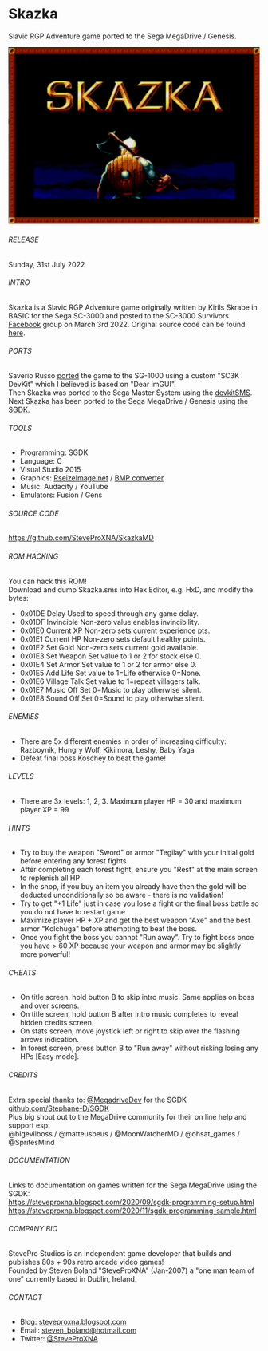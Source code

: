 # Skazka
Slavic RGP Adventure game ported to the Sega MegaDrive / Genesis.

![Skazka](https://github.com/SteveProXNA/SkazkaMD/blob/main/img/SkazkaMD.png)

###### RELEASE
Sunday, 31st July 2022

###### INTRO
Skazka is a Slavic RGP Adventure game originally written by Kirils Skrabe in BASIC for the Sega SC-3000 and posted to the SC-3000 Survivors [Facebook](https://bit.ly/3De1P4E) group on March 3rd 2022.  Original source code can be found [here](https://bit.ly/3tGV9J3).

###### PORTS
Saverio Russo [ported](https://bit.ly/3IKJg9x) the game to the SG-1000 using a custom "SC3K DevKit" which I believed is based on "Dear imGUI".
<br />
Then Skazka was ported to the Sega Master System using the [devkitSMS](https://github.com/sverx/devkitSMS).
<br />
Next Skazka has been ported to the Sega MegaDrive / Genesis using the  [SGDK](https://github.com/Stephane-D/SGDK).

###### TOOLS
- Programming:	SGDK
- Language:		C
- Visual Studio 2015
- Graphics:		[RseizeImage.net](https://resizeimage.net) / [BMP converter](https://online-converting.com/image/convert2bmp)
- Music:		Audacity / YouTube
- Emulators:	Fusion / Gens

###### SOURCE CODE
https://github.com/SteveProXNA/SkazkaMD

###### ROM HACKING
You can hack this ROM!  
Download and dump Skazka.sms into Hex Editor, e.g. HxD, and modify the bytes:
- 0x01DE	Delay			Used to speed through any game delay.
- 0x01DF	Invincible		Non-zero value enables invincibility.
- 0x01E0	Current XP		Non-zero sets current experience pts.
- 0x01E1	Current HP		Non-zero sets default healthy points.
- 0x01E2	Set Gold 		Non-zero sets current gold available.
- 0x01E3	Set Weapon 		Set value to 1 or 2 for stock else 0.
- 0x01E4	Set Armor		Set value to 1 or 2 for armor else 0.
- 0x01E5	Add Life		Set value to 1=Life otherwise 0=None.
- 0x01E6	Village Talk	Set value to 1=repeat villagers talk.
- 0x01E7	Music Off		Set 0=Music to play otherwise silent.
- 0x01E8	Sound Off		Set 0=Sound to play otherwise silent.

###### ENEMIES
- There are 5x different enemies in order of increasing difficulty: Razboynik, Hungry Wolf, Kikimora, Leshy, Baby Yaga
- Defeat final boss Koschey to beat the game!

###### LEVELS
- There are 3x levels: 1, 2, 3.  Maximum player HP = 30 and maximum player XP = 99

###### HINTS
- Try to buy the weapon "Sword" or armor "Tegilay" with your initial gold before entering any forest fights
- After completing each forest fight, ensure you "Rest" at the main screen to replenish all HP
- In the shop, if you buy an item you already have then the gold will be deducted unconditionally so be aware - there is no validation!
- Try to get "+1 Life" just in case you lose a fight or the final boss battle so you do not have to restart game
- Maximize player HP + XP and get the best weapon "Axe" and the best armor "Kolchuga" before attempting to beat the boss.  
- Once you fight the boss you cannot "Run away".  Try to fight boss once you have > 60 XP because your weapon and armor may be slightly more powerful!

###### CHEATS
- On title screen, hold button B to skip intro music.  Same applies on boss and over screens.
- On title screen, hold button B after intro music completes to reveal hidden credits screen.
- On stats screen, move joystick left or right to skip over the flashing arrows indication.
- In forest screen, press button B to "Run away" without risking losing any HPs [Easy mode].

###### CREDITS
Extra special thanks to: [@MegadriveDev](https://twitter.com/MegadriveDev) for the SGDK  [github.com/Stephane-D/SGDK](https://github.com/Stephane-D/SGDK)
<br />
Plus big shout out to the MegaDrive community for their on line help and support esp:
<br />
@bigevilboss / @matteusbeus / @MoonWatcherMD / @ohsat_games / @SpritesMind

###### DOCUMENTATION
Links to documentation on games written for the Sega MegaDrive using the SGDK:
<br />
https://steveproxna.blogspot.com/2020/09/sgdk-programming-setup.html
<br />
https://steveproxna.blogspot.com/2020/11/sgdk-programming-sample.html

###### COMPANY BIO
StevePro Studios is an independent game developer that builds and publishes 80s + 90s retro arcade video games!
<br />
Founded by Steven Boland "SteveProXNA" (Jan-2007) a "one man team of one" currently based in Dublin, Ireland.

###### CONTACT
- Blog:		[steveproxna.blogspot.com](https://steveproxna.blogspot.com)
- Email:	[steven_boland@hotmail.com](mailto:steven_boland@hotmail.com)
- Twitter:	[@SteveProXNA](http://twitter.com/SteveProXNA)

